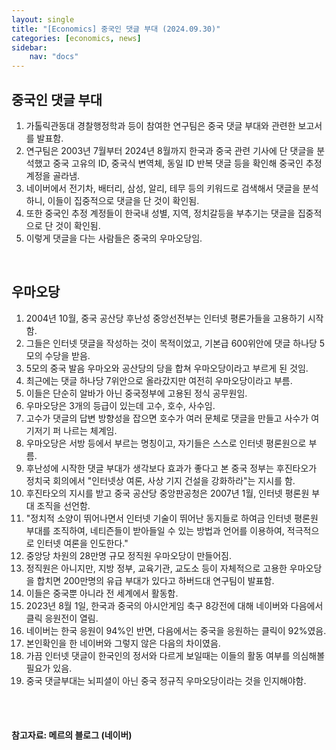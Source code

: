 ```yaml
---
layout: single
title: "[Economics] 중국인 댓글 부대 (2024.09.30)"
categories: [economics, news]
sidebar:
    nav: "docs"
---
```


## 중국인 댓글 부대
1. 가톨릭관동대 경찰행정학과 등이 참여한 연구팀은 중국 댓글 부대와 관련한 보고서를 발표함.
1. 연구팀은 2003년 7월부터 2024년 8월까지 한국과 중국 관련 기사에 단 댓글을 분석했고 중국 고유의 ID, 중국식 변역체, 동일 ID 반복 댓글 등을 확인해 중국인 추정 계정을 골라냄.
1. 네이버에서 전기차, 배터리, 삼성, 알리, 테무 등의 키워드로 검색해서 댓글을 분석하니, 이들이 집중적으로 댓글을 단 것이 확인됨.
1. 또한 중국인 추정 계정들이 한국내 성별, 지역, 정치갈등을 부추기는 댓글을 집중적으로 단 것이 확인됨.
1. 이렇게 댓글을 다는 사람들은 중국의 우마오당임.

<br/>

## 우마오당
1. 2004년 10월, 중국 공산당 후난성 중앙선전부는 인터넷 평론가들을 고용하기 시작함.
1. 그들은 인터넷 댓글을 작성하는 것이 목적이었고, 기본급 600위안에 댓글 하나당 5모의 수당을 받음.
1. 5모의 중국 발음 우마오와 공산당의 당을 합쳐 우마오당이라고 부르게 된 것임.
1. 최근에는 댓글 하나당 7위안으로 올라갔지만 여전히 우마오당이라고 부름.
1. 이들은 단순히 알바가 아닌 중국정부에 고용된 정식 공무원임.
1. 우마오당은 3개의 등급이 있는데 고수, 호수, 사수임.
1. 고수가 댓글의 답변 방향성을 잡으면 호수가 여러 문체로 댓글을 만들고 사수가 여기저기 퍼 나르는 체계임.
1. 우마오당은 서방 등에서 부르는 명칭이고, 자기들은 스스로 인터넷 평론원으로 부름.
1. 후난성에 시작한 댓글 부대가 생각보다 효과가 좋다고 본 중국 정부는 후진타오가 정치국 회의에서 "인터넷상 여론, 사상 기지 건설을 강화하라"는 지시를 함.
1. 후진타오의 지시를 받고 중국 공산당 중앙판공청은 2007년 1월, 인터넷 평론원 부대 조직을 선언함.
1. "정치적 소양이 뛰어나면서 인터넷 기술이 뛰어난 동지들로 하여금 인터넷 평론원 부대를 조직하여, 네티즌들이 받아들일 수 있는 방법과 언어를 이용하여, 적극적으로 인터넷 여론을 인도한다."
1. 중앙당 차원의 28만명 규모 정직원 우마오당이 만들어짐.
1. 정직원은 아니지만, 지방 정부, 교육기관, 교도소 등이 자체적으로 고용한 우마오당을 합치면 200만명의 유급 부대가 있다고 하버드대 연구팀이 발표함.
1. 이들은 중국뿐 아니라 전 세계에서 활동함.
1. 2023년 8월 1일, 한국과 중국의 아시안게임 축구 8강전에 대해 네이버와 다음에서 클릭 응원전이 열림.
1. 네이버는 한국 응원이 94%인 반면, 다음에서는 중국을 응원하는 클릭이 92%였음.
1. 본인확인을 한 네이버와 그렇지 않은 다음의 차이였음.
1. 가끔 인터넷 댓글이 한국인의 정서와 다르게 보일때는 이들의 활동 여부를 의심해볼 필요가 있음.
1. 중국 댓글부대는 뇌피셜이 아닌 중국 정규직 우마오당이라는 것을 인지해야함.


<br/>
<br/>

#### 참고자료: 메르의 블로그 (네이버) 